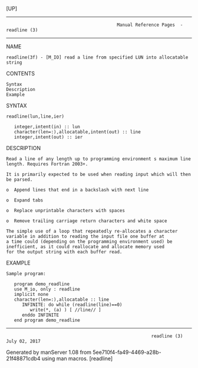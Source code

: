 [UP]

-----------------------------------------------------------------------------------------------------------------------------------
                                              Manual Reference Pages  - readline (3)
-----------------------------------------------------------------------------------------------------------------------------------
                                                                 
NAME

    readline(3f) - [M_IO] read a line from specified LUN into allocatable string

CONTENTS

    Syntax
    Description
    Example

SYNTAX

    readline(lun,line,ier)

       integer,intent(in) :: lun
       character(len=:),allocatable,intent(out) :: line
       integer,intent(out) :: ier



DESCRIPTION

    Read a line of any length up to programming environment s maximum line length. Requires Fortran 2003+.

    It is primarily expected to be used when reading input which will then be parsed.

    o  Append lines that end in a backslash with next line

    o  Expand tabs

    o  Replace unprintable characters with spaces

    o  Remove trailing carriage return characters and white space

    The simple use of a loop that repeatedly re-allocates a character variable in addition to reading the input file one buffer at
    a time could (depending on the programming environment used) be inefficient, as it could reallocate and allocate memory used
    for the output string with each buffer read.

EXAMPLE

    Sample program:

       program demo_readline
       use M_io, only : readline
       implicit none
       character(len=:),allocatable :: line
          INFINITE: do while (readline(line)==0)
             write(*, (a) ) [ //line// ] 
          enddo INFINITE
       end program demo_readline

-----------------------------------------------------------------------------------------------------------------------------------

                                                           readline (3)                                               July 02, 2017

Generated by manServer 1.08 from 5ee710f4-fa49-4469-a28b-21f48871cdb4 using man macros.
                                                            [readline]
